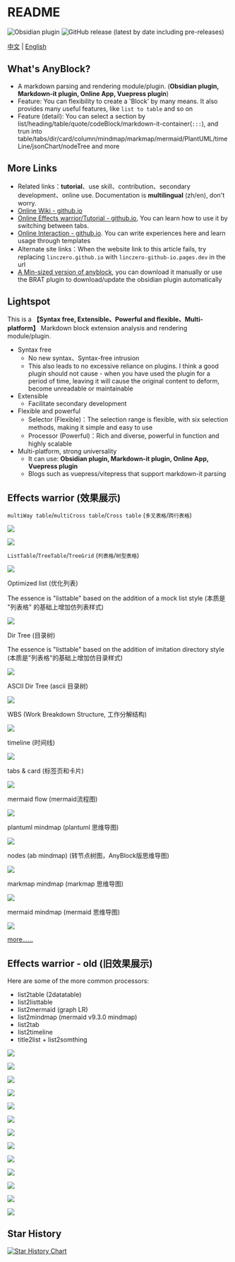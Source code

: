 # README

![Obsidian plugin](https://img.shields.io/endpoint?url=https%3A%2F%2Fscambier.xyz%2Fobsidian-endpoints%2Fany-block.json) ![GitHub release (latest by date including pre-releases)](https://img.shields.io/github/v/release/LincZero/obsidian-any-block)

[中文](./README.zh.md) | [English](./README.md)

## What's AnyBlock?

- A markdown parsing and rendering module/plugin. (**Obsidian plugin, Markdown-it plugin, Online App, Vuepress plugin**)
- Feature: You can flexibility to create a 'Block' by many means. It also provides many useful features, like `list to table` and so on
- Feature (detail): You can select a section by list/heading/table/quote/codeBlock/markdown-it-container(`:::`), and trun into table/tabs/dir/card/column/mindmap/markmap/mermaid/PlantUML/timeLine/jsonChart/nodeTree and more

## More Links

- Related links：**tutorial**、use skill、contribution、secondary development、online use. Documentation is **multilingual** (zh/en), don't worry.
- [Online Wiki - github.io](https://lincdocs.github.io/AnyBlock/)
- [Online Effects warrior/Tutorial - github.io](https://lincdocs.github.io/AnyBlock/README.show.html), You can learn how to use it by switching between tabs.
- [Online Interaction - github.io](https://any-block.github.io/any-block/). You can write experiences here and learn usage through templates
- Alternate site links：When the website link to this article fails, try replacing `linczero.github.io` with `linczero-github-io.pages.dev` in the url
- [A Min-sized version of anyblock](https://github.com/any-block/obsidian-any-block-min), you can download it manually or use the BRAT plugin to download/update the obsidian plugin automatically

## Lightspot

This is a **【Syntax free, Extensible、Powerful and flexible、Multi-platform】** Markdown block extension analysis and rendering module/plugin.

- Syntax free
    - No new syntax、Syntax-free intrusion
	- This also leads to no excessive reliance on plugins. I think a good plugin should not cause - when you have used the plugin for a period of time, leaving it will cause the original content to deform, become unreadable or maintainable
- Extensible
    - Facilitate secondary development
- Flexible and powerful
    - Selector (Flexible)：The selection range is flexible, with six selection methods, making it simple and easy to use
	- Processor (Powerful)：Rich and diverse, powerful in function and highly scalable
- Multi-platform, strong universality
    - It can use: **Obsidian plugin, Markdown-it plugin, Online App, Vuepress plugin**
	- Blogs such as vuepress/vitepress that support markdown-it parsing

## Effects warrior (效果展示)

`multiWay table`/`multiCross table`/`Cross table` (`多叉表格`/`跨行表格`)

![](./docs/assets/Pasted%20image%2020240808202548.png)

![](./docs/assets/Pasted%20image%2020240808203055.png)

`ListTable`/`TreeTable`/`TreeGrid` (`列表格`/`树型表格`)

![](./docs/assets/Pasted%20image%2020240808203143.png)

Optimized list (优化列表)

The essence is "listtable" based on the addition of a mock list style (本质是 "列表格" 的基础上增加仿列表样式)

![](./docs/assets/listtable_likelist.png)

Dir Tree (目录树)

The essence is "listtable" based on the addition of imitation directory style (本质是"列表格"的基础上增加仿目录样式)

![](./docs/assets/Pasted%20image%2020240808203216.png)

ASCII Dir Tree (ascii 目录树) 

![](./docs/assets/Pasted%20image%2020240808203232.png)

  WBS (Work Breakdown Structure, 工作分解结构)

![](./docs/assets/Pasted%20image%2020240808203252.png)

timeline (时间线)

![](./docs/assets/Pasted%20image%2020240808203455.png)

tabs & card (标签页和卡片)

![](./docs/assets/tag%20and%20card.png)

mermaid flow (mermaid流程图)

![](./docs/assets/Pasted%20image%2020240808203517.png)

plantuml mindmap (plantuml 思维导图)

![](./docs/assets/Pasted%20image%2020240808203534.png)

nodes (ab mindmap) (转节点树图，AnyBlock版思维导图)

![](./docs/assets/list2node.png)

markmap mindmap (markmap 思维导图)

![](./docs/assets/Pasted%20image%2020240808203605.png)

mermaid mindmap (mermaid 思维导图)

![](./docs/assets/Pasted%20image%2020240808203621.png)

[more……](https://linczero.github.io/MdNote_Public/%E4%BA%A7%E5%93%81%E6%96%87%E6%A1%A3/AnyBlock/)

## Effects warrior - old (旧效果展示)

Here are some of the more common processors:
- list2table  (2datatable)
- list2listtable
- list2mermaid  (graph LR)
- list2mindmap  (mermaid v9.3.0 mindmap)
- list2tab
- list2timeline
- title2list + list2somthing

![](./docs/assets/list2table.png)

![](./docs/assets/list2tableT.png)

![](./docs/assets/list2lt.gif)
 
![](./docs/assets/list2tab.gif)
 
![](./docs/assets/list2mermaid.png)

![](./docs/assets/list2mindmap.png)

![](./docs/assets/titleSelector.png)

![](./docs/assets/addTitle.png)

![](./docs/assets/scroll.gif)
 
![](./docs/assets/overfold.png)

![](./docs/assets/flod.gif)

![](./docs/assets/heimu.gif)

![](./docs/assets/userProcessor.png)

## Star History

[![Star History Chart](https://api.star-history.com/svg?repos=any-block/any-block&type=Date)](https://www.star-history.com/#any-block/any-block&Date)
